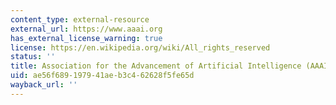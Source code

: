 ```yaml
---
content_type: external-resource
external_url: https://www.aaai.org
has_external_license_warning: true
license: https://en.wikipedia.org/wiki/All_rights_reserved
status: ''
title: Association for the Advancement of Artificial Intelligence (AAAI)
uid: ae56f689-1979-41ae-b3c4-62628f5fe65d
wayback_url: ''
---
```

